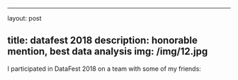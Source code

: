 ﻿---

layout: post

title: datafest 2018
description: honorable mention, best data analysis
img: /img/12.jpg
---



I participated in DataFest 2018 on a team with some of my friends: 